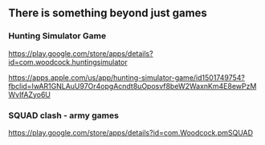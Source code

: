 ## There is something beyond just games


### Hunting Simulator Game

https://play.google.com/store/apps/details?id=com.woodcock.huntingsimulator

https://apps.apple.com/us/app/hunting-simulator-game/id1501749754?fbclid=IwAR1GNLAuU97Or4opgAcndt8uOposvf8beW2WaxnKm4E8ewPzMWvIfAZyo6U


### SQUAD clash - army games

https://play.google.com/store/apps/details?id=com.Woodcock.pmSQUAD
